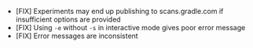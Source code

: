 - [FIX] Experiments may end up publishing to scans.gradle.com if insufficient options are provided
- [FIX] Using `-e` without `-s` in interactive mode gives poor error message
- [FIX] Error messages are inconsistent
